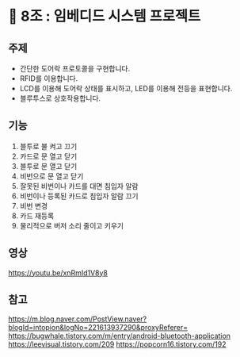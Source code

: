# 🚪 8조 : 임베디드 시스템 프로젝트
## 주제
- 간단한 도어락 프로토콜을 구현합니다.
- RFID를 이용합니다.
- LCD를 이용해 도어락 상태를 표시하고, LED를 이용해 전등을 표현합니다.
- 블루투스로 상호작용합니다.

## 기능
1. 블투로 불 켜고 끄기
2. 카드로 문 열고 닫기
3. 블투로 문 열고 닫기
4. 비번으로 문 열고 닫기
5. 잘못된 비번이나 카드를 대면 침입자 알람
6. 비번이나 등록된 카드로 침입자 알람 끄기
7. 비번 변경
8. 카드 재등록
9. 물리적으로 버저 소리 줄이고 키우기

## 영상
https://youtu.be/xnRmId1V8y8

## 참고
https://m.blog.naver.com/PostView.naver?blogId=intopion&logNo=221613937290&proxyReferer=
https://bugwhale.tistory.com/m/entry/android-bluetooth-application
https://leevisual.tistory.com/209
https://popcorn16.tistory.com/192
